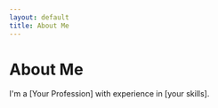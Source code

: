 ```yaml
---
layout: default
title: About Me
---
```


# About Me
I'm a [Your Profession] with experience in [your skills].

